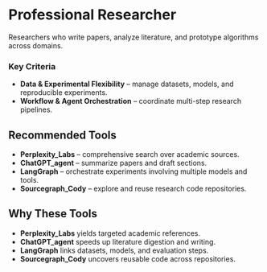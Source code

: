 # Professional Researcher

Researchers who write papers, analyze literature, and prototype algorithms across domains.

### Key Criteria
- **Data & Experimental Flexibility** – manage datasets, models, and reproducible experiments.
- **Workflow & Agent Orchestration** – coordinate multi-step research pipelines.

## Recommended Tools
- **Perplexity_Labs** – comprehensive search over academic sources.
- **ChatGPT_agent** – summarize papers and draft sections.
- **LangGraph** – orchestrate experiments involving multiple models and tools.
- **Sourcegraph_Cody** – explore and reuse research code repositories.

## Why These Tools
- **Perplexity_Labs** yields targeted academic references.
- **ChatGPT_agent** speeds up literature digestion and writing.
- **LangGraph** links datasets, models, and evaluation steps.
- **Sourcegraph_Cody** uncovers reusable code across repositories.
